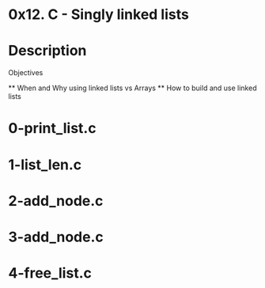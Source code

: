 # 0x12. C - Singly linked lists

# Description

Objectives

** When and Why using linked lists vs Arrays
** How to build and use linked lists

# 0-print_list.c
# 1-list_len.c
# 2-add_node.c
# 3-add_node.c
# 4-free_list.c